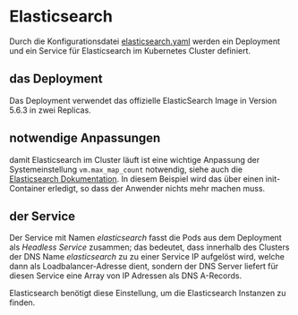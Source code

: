# Elasticsearch

Durch die Konfigurationsdatei [elasticsearch.yaml](elasticsearch.yaml) werden ein Deployment und ein Service für Elasticsearch im Kubernetes Cluster definiert.

## das Deployment

Das Deployment verwendet das offizielle ElasticSearch Image in Version 5.6.3 in zwei Replicas.
 
## notwendige Anpassungen

damit Elasticsearch im Cluster läuft ist eine wichtige Anpassung der Systemeinstellung `vm.max_map_count` notwendig, siehe auch die [Elasticsearch Dokumentation](https://www.elastic.co/guide/en/elasticsearch/reference/5.6/docker.html). In diesem Beispiel wird das über einen init-Container 
erledigt, so dass der Anwender nichts mehr machen muss.

## der Service

Der Service mit Namen _elasticsearch_ fasst die Pods aus dem Deployment als _Headless Service_ zusammen; das bedeutet, dass innerhalb des Clusters der DNS Name _elasticsearch_ zu zu einer Service IP aufgelöst wird, welche dann als Loadbalancer-Adresse dient, sondern der DNS Server liefert für diesen Service eine Array von IP Adressen als  DNS A-Records.

Elasticsearch benötigt diese Einstellung, um die Elasticsearch Instanzen zu finden.

